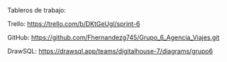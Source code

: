 Tableros de trabajo:

Trello: https://trello.com/b/DKtGeUgl/sprint-6

GitHub: https://github.com/Fhernandezg745/Grupo_6_Agencia_Viajes.git

DrawSQL: https://drawsql.app/teams/digitalhouse-7/diagrams/grupo6

